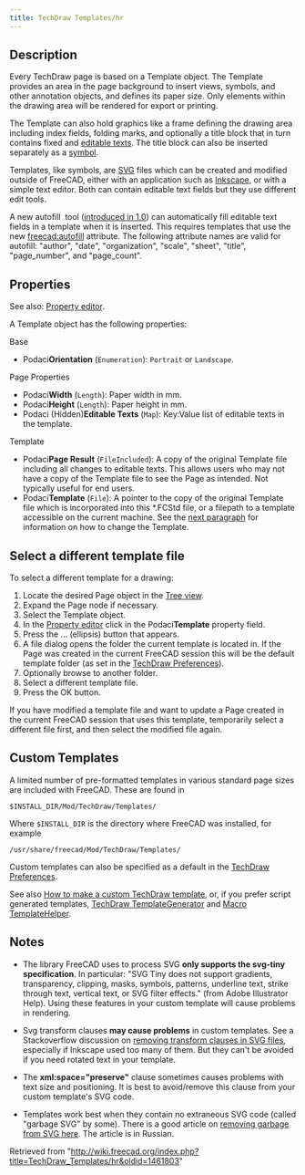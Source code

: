 ```yaml
---
title: TechDraw Templates/hr
---
```

## Description

Every TechDraw page is based on a Template object. The Template provides an area in the page background to insert views, symbols, and other annotation objects, and defines its paper size. Only elements within the drawing area will be rendered for export or printing.

The Template can also hold graphics like a frame defining the drawing area including index fields, folding marks, and optionally a title block that in turn contains fixed and [editable texts](/Svg_Namespace#freecad:editable "Svg Namespace"). The title block can also be inserted separately as a [symbol](/TechDraw_Symbol "TechDraw Symbol").

Templates, like symbols, are [SVG](/SVG "SVG") files which can be created and modified outside of FreeCAD, either with an application such as [Inkscape](https://en.wikipedia.org/wiki/Inkscape), or with a simple text editor. Both can contain editable text fields but they use different edit tools.

A new autofill  tool ([introduced in 1.0](/Release_notes_1.0 "Release notes 1.0")) can automatically fill editable text fields in a template when it is inserted. This requires templates that use the new [freecad:autofill](/Svg_Namespace#freecad:autofill "Svg Namespace") attribute. The following attribute names are valid for autofill: "author", "date", "organization", "scale", "sheet", "title", "page\_number", and "page\_count".

## Properties

See also: [Property editor](/Property_editor "Property editor").

A Template object has the following properties:

Base

* Podaci**Orientation** (`Enumeration`): `Portrait` or `Landscape`.

Page Properties

* Podaci**Width** (`Length`): Paper width in mm.
* Podaci**Height** (`Length`): Paper height in mm.
* Podaci (Hidden)**Editable Texts** (`Map`): Key:Value list of editable texts in the template.

Template

* Podaci**Page Result** (`FileIncluded`): A copy of the original Template file including all changes to editable texts. This allows users who may not have a copy of the Template file to see the Page as intended. Not typically useful for end users.
* Podaci**Template** (`File`): A pointer to the copy of the original Template file which is incorporated into this \*.FCStd file, or a filepath to a template accessible on the current machine. See the [next paragraph](#Select_a_different_template_file) for information on how to change the Template.

## Select a different template file

To select a different template for a drawing:

1. Locate the desired Page object in the [Tree view](/Tree_view "Tree view").
2. Expand the Page node if necessary.
3. Select the Template object.
4. In the [Property editor](/Property_editor "Property editor") click in the Podaci**Template** property field.
5. Press the ... (ellipsis) button that appears.
6. A file dialog opens the folder the current template is located in. If the Page was created in the current FreeCAD session this will be the default template folder (as set in the [TechDraw Preferences](/TechDraw_Preferences#Files "TechDraw Preferences")).
7. Optionally browse to another folder.
8. Select a different template file.
9. Press the OK button.

If you have modified a template file and want to update a Page created in the current FreeCAD session that uses this template, temporarily select a different file first, and then select the modified file again.

## Custom Templates

A limited number of pre-formatted templates in various standard page sizes are included with FreeCAD. These are found in

```
$INSTALL_DIR/Mod/TechDraw/Templates/

```

Where `$INSTALL_DIR` is the directory where FreeCAD was installed, for example

```
/usr/share/freecad/Mod/TechDraw/Templates/

```

Custom templates can also be specified as a default in the [TechDraw Preferences](/TechDraw_Preferences "TechDraw Preferences").

See also [How to make a custom TechDraw template](/TechDraw_TemplateHowTo "TechDraw TemplateHowTo"), or, if you prefer script generated templates, [TechDraw TemplateGenerator](/TechDraw_TemplateGenerator "TechDraw TemplateGenerator") and [Macro TemplateHelper](/Macro_TemplateHelper "Macro TemplateHelper").

## Notes

* The library FreeCAD uses to process SVG **only supports the svg-tiny specification**. In particular: "SVG Tiny does not support gradients, transparency, clipping, masks, symbols, patterns, underline text, strike through text, vertical text, or SVG filter effects." (from Adobe Illustrator Help). Using these features in your custom template will cause problems in rendering.

* Svg transform clauses **may cause problems** in custom templates. See a Stackoverflow discussion on [removing transform clauses in SVG files](https://stackoverflow.com/questions/13329125/removing-transforms-in-svg-files), especially if Inkscape used too many of them. But they can't be avoided if you need rotated text in your template.

* The **xml:space="preserve"** clause sometimes causes problems with text size and positioning. It is best to avoid/remove this clause from your custom template's SVG code.

* Templates work best when they contain no extraneous SVG code (called "garbage SVG" by some). There is a good article on [removing garbage from SVG here](https://freecad-gost.ru/news/gost-templates-techdraw-09-01-2020/). The article is in Russian.

Retrieved from "<http://wiki.freecad.org/index.php?title=TechDraw_Templates/hr&oldid=1461803>"